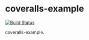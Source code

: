 coveralls-example
==============================================================================

[![Build Status](https://travis-ci.org/bouzuya/coveralls-example.png?branch=master)](https://travis-ci.org/bouzuya/coveralls-example)

coveralls-example.

